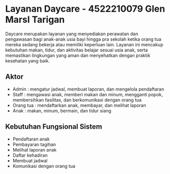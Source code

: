 # Layanan Daycare - 4522210079 Glen Marsl Tarigan

Daycare merupakan layanan yang menyediakan perawatan dan pengawasan bagi anak-anak usia bayi hingga pra sekolah ketika orang tua mereka sedang bekerja atau memiliki keperluan lain. Layanan ini mencakup kebutuhan makan, tidur, dan aktivitas belajar sesuai usia anak, serta memastikan lingkungan yang aman dan menyehatkan dengan praktik kesehatan yang baik.

## Aktor

- Admin : mengatur jadwal, membuat laporan, dan mengelola pendaftaran
- Staff : mengawasi anak, memberi makan dan minum, mengganti popok, membersihkan fasilitas, dan berkomunikasi dengan orang tua
- Orang tua : mendaftarkan anak, membayar, dan melihat laporan
- Anak : makan, minum, bermain, dan tidur siang

## Kebutuhan Fungsional Sistem

- Pendaftaran anak
- Pembayaran tagihan
- Melihat laporan anak
- Daftar kehadiran
- Membuat jadwal
- Komunikasi dengan orang tua
